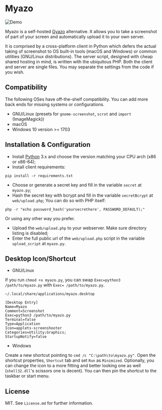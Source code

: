 # Myazo

![Demo](https://raw.githubusercontent.com/migueldemoura/myazo/master/demo.gif)

Myazo is a self-hosted [Gyazo](https://gyazo.com/) alternative. It allows you to take a screenshot of part of your screen and automatically upload it to your own server.

It is comprised by a cross-platform client in Python which defers the actual taking of screenshot to OS built-in tools (macOS and Windows) or common utilities (GNU/Linux distributions). The server script, designed with cheap shared hosting in mind, is written with the ubiquitous PHP. Both the client and server are single files. You may separate the settings from the code if you wish.

## Compatibility

The following OSes have off-the-shelf compatibility. You can add more back ends for missing systems or configurations.

- GNU/Linux (presets for `gnome-screenshot`, `scrot` and `import` (ImageMagick))
- macOS
- Windows 10 version >= 1703

## Installation & Configuration

* Install [Python] 3.x and choose the version matching your CPU arch (x86 or x86-64);
* Install client requirements:

```shell
pip install -r requirements.txt
```

* Choose or generate a secret key and fill in the variable `secret` at `myazo.py`;
* Hash the secret key with bcrypt and fill in the variable `secretBcrypt` at `web/upload.php`;
You can do so with PHP itself:

```shell
php -r "echo password_hash('yoursecrethere', PASSWORD_DEFAULT);"
```

Or using any other way you prefer.

* Upload the `web/upload.php` to your webserver. Make sure directory listing is disabled;
* Enter the full public url of the `web/upload.php` script in the variable `upload_script` at `myazo.py`.

## Desktop Icon/Shortcut

* GNU/Linux

If you run `chmod +x myazo.py`, you can swap `Exec=python3 /path/to/myazo.py` with `Exec= /path/to/myazo.py`.

`~/.local/share/applications/myazo.desktop`
```
[Desktop Entry]
Name=Myazo
Comment=Screenshot
Exec=python3 /path/to/myazo.py
Terminal=false
Type=Application
Icon=applets-screenshooter
Categories=Utility;Graphics;
StartupNotify=false
```

* Windows

Create a new shortcut pointing to `cmd /c "C:\path\to\myazo.py"`. Open the shortcut properties, `Shortcut` tab and set `Run` as `Minimized`. Optionally, you can change the icon to a more fitting and better looking one as well (`shell32.dll`'s scissors one is decent). You can then pin the shortcut to the taskbar or start menu.

## License

MIT. See `License.md` for further information.

[Gyazo]: <https://gyazo.com/>
[Python]: <https://www.python.org/downloads/>
